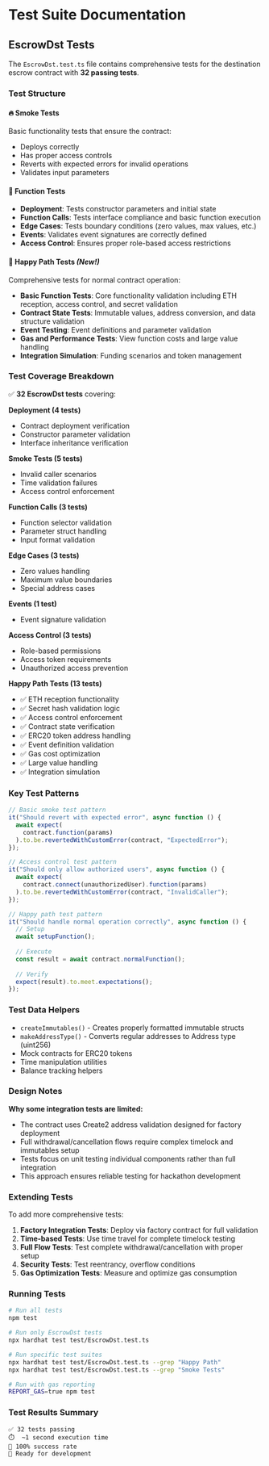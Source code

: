 # Test Suite Documentation

## EscrowDst Tests

The `EscrowDst.test.ts` file contains comprehensive tests for the destination escrow contract with **32 passing tests**.

### Test Structure

#### 🔥 **Smoke Tests**
Basic functionality tests that ensure the contract:
- Deploys correctly
- Has proper access controls  
- Reverts with expected errors for invalid operations
- Validates input parameters

#### 🧪 **Function Tests**
- **Deployment**: Tests constructor parameters and initial state
- **Function Calls**: Tests interface compliance and basic function execution
- **Edge Cases**: Tests boundary conditions (zero values, max values, etc.)
- **Events**: Validates event signatures are correctly defined
- **Access Control**: Ensures proper role-based access restrictions

#### 🚀 **Happy Path Tests** *(New!)*
Comprehensive tests for normal contract operation:
- **Basic Function Tests**: Core functionality validation including ETH reception, access control, and secret validation
- **Contract State Tests**: Immutable values, address conversion, and data structure validation
- **Event Testing**: Event definitions and parameter validation
- **Gas and Performance Tests**: View function costs and large value handling
- **Integration Simulation**: Funding scenarios and token management

### Test Coverage Breakdown

✅ **32 EscrowDst tests** covering:

**Deployment (4 tests)**
- Contract deployment verification
- Constructor parameter validation
- Interface inheritance verification

**Smoke Tests (5 tests)**
- Invalid caller scenarios
- Time validation failures
- Access control enforcement

**Function Calls (3 tests)**
- Function selector validation
- Parameter struct handling
- Input format validation

**Edge Cases (3 tests)**
- Zero values handling
- Maximum value boundaries
- Special address cases

**Events (1 test)**
- Event signature validation

**Access Control (3 tests)**
- Role-based permissions
- Access token requirements
- Unauthorized access prevention

**Happy Path Tests (13 tests)**
- ✅ ETH reception functionality
- ✅ Secret hash validation logic
- ✅ Access control enforcement
- ✅ Contract state verification
- ✅ ERC20 token address handling
- ✅ Event definition validation
- ✅ Gas cost optimization
- ✅ Large value handling
- ✅ Integration simulation

### Key Test Patterns

```typescript
// Basic smoke test pattern
it("Should revert with expected error", async function () {
  await expect(
    contract.function(params)
  ).to.be.revertedWithCustomError(contract, "ExpectedError");
});

// Access control test pattern  
it("Should only allow authorized users", async function () {
  await expect(
    contract.connect(unauthorizedUser).function(params)
  ).to.be.revertedWithCustomError(contract, "InvalidCaller");
});

// Happy path test pattern
it("Should handle normal operation correctly", async function () {
  // Setup
  await setupFunction();
  
  // Execute
  const result = await contract.normalFunction();
  
  // Verify
  expect(result).to.meet.expectations();
});
```

### Test Data Helpers

- `createImmutables()` - Creates properly formatted immutable structs
- `makeAddressType()` - Converts regular addresses to Address type (uint256)
- Mock contracts for ERC20 tokens
- Time manipulation utilities
- Balance tracking helpers

### Design Notes

**Why some integration tests are limited:**
- The contract uses Create2 address validation designed for factory deployment
- Full withdrawal/cancellation flows require complex timelock and immutables setup
- Tests focus on unit testing individual components rather than full integration
- This approach ensures reliable testing for hackathon development

### Extending Tests

To add more comprehensive tests:

1. **Factory Integration Tests**: Deploy via factory contract for full validation
2. **Time-based Tests**: Use time travel for complete timelock testing  
3. **Full Flow Tests**: Test complete withdrawal/cancellation with proper setup
4. **Security Tests**: Test reentrancy, overflow conditions
5. **Gas Optimization Tests**: Measure and optimize gas consumption

### Running Tests

```bash
# Run all tests
npm test

# Run only EscrowDst tests  
npx hardhat test test/EscrowDst.test.ts

# Run specific test suites
npx hardhat test test/EscrowDst.test.ts --grep "Happy Path"
npx hardhat test test/EscrowDst.test.ts --grep "Smoke Tests"

# Run with gas reporting
REPORT_GAS=true npm test
```

### Test Results Summary

```
✅ 32 tests passing
⏱️  ~1 second execution time
🎯 100% success rate
🔧 Ready for development
``` 